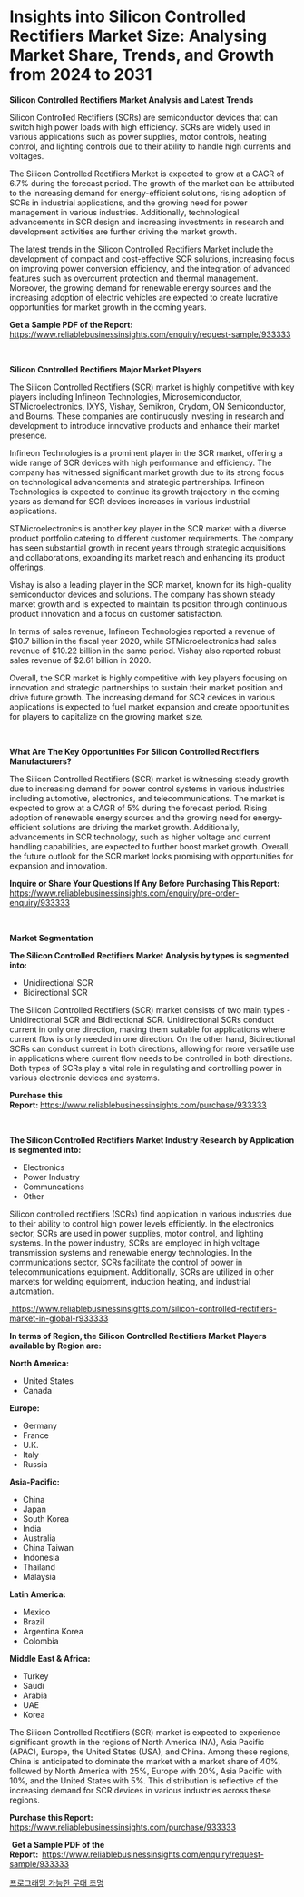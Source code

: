 <p><h1>Insights into Silicon Controlled Rectifiers Market Size: Analysing Market Share, Trends, and Growth from 2024 to 2031</h1></p><p><strong>Silicon Controlled Rectifiers Market Analysis and Latest Trends</strong></p>
<p><p>Silicon Controlled Rectifiers (SCRs) are semiconductor devices that can switch high power loads with high efficiency. SCRs are widely used in various applications such as power supplies, motor controls, heating control, and lighting controls due to their ability to handle high currents and voltages.</p><p>The Silicon Controlled Rectifiers Market is expected to grow at a CAGR of 6.7% during the forecast period. The growth of the market can be attributed to the increasing demand for energy-efficient solutions, rising adoption of SCRs in industrial applications, and the growing need for power management in various industries. Additionally, technological advancements in SCR design and increasing investments in research and development activities are further driving the market growth.</p><p>The latest trends in the Silicon Controlled Rectifiers Market include the development of compact and cost-effective SCR solutions, increasing focus on improving power conversion efficiency, and the integration of advanced features such as overcurrent protection and thermal management. Moreover, the growing demand for renewable energy sources and the increasing adoption of electric vehicles are expected to create lucrative opportunities for market growth in the coming years.</p></p>
<p><strong>Get a Sample PDF of the Report:&nbsp;</strong> <a href="https://www.reliablebusinessinsights.com/enquiry/request-sample/933333">https://www.reliablebusinessinsights.com/enquiry/request-sample/933333</a></p>
<p>&nbsp;</p>
<p><strong>Silicon Controlled Rectifiers Major Market Players</strong></p>
<p><p>The Silicon Controlled Rectifiers (SCR) market is highly competitive with key players including Infineon Technologies, Microsemiconductor, STMicroelectronics, IXYS, Vishay, Semikron, Crydom, ON Semiconductor, and Bourns. These companies are continuously investing in research and development to introduce innovative products and enhance their market presence.</p><p>Infineon Technologies is a prominent player in the SCR market, offering a wide range of SCR devices with high performance and efficiency. The company has witnessed significant market growth due to its strong focus on technological advancements and strategic partnerships. Infineon Technologies is expected to continue its growth trajectory in the coming years as demand for SCR devices increases in various industrial applications.</p><p>STMicroelectronics is another key player in the SCR market with a diverse product portfolio catering to different customer requirements. The company has seen substantial growth in recent years through strategic acquisitions and collaborations, expanding its market reach and enhancing its product offerings.</p><p>Vishay is also a leading player in the SCR market, known for its high-quality semiconductor devices and solutions. The company has shown steady market growth and is expected to maintain its position through continuous product innovation and a focus on customer satisfaction.</p><p>In terms of sales revenue, Infineon Technologies reported a revenue of $10.7 billion in the fiscal year 2020, while STMicroelectronics had sales revenue of $10.22 billion in the same period. Vishay also reported robust sales revenue of $2.61 billion in 2020.</p><p>Overall, the SCR market is highly competitive with key players focusing on innovation and strategic partnerships to sustain their market position and drive future growth. The increasing demand for SCR devices in various applications is expected to fuel market expansion and create opportunities for players to capitalize on the growing market size.</p></p>
<p>&nbsp;</p>
<p><strong>What Are The Key Opportunities For Silicon Controlled Rectifiers Manufacturers?</strong></p>
<p><p>The Silicon Controlled Rectifiers (SCR) market is witnessing steady growth due to increasing demand for power control systems in various industries including automotive, electronics, and telecommunications. The market is expected to grow at a CAGR of 5% during the forecast period. Rising adoption of renewable energy sources and the growing need for energy-efficient solutions are driving the market growth. Additionally, advancements in SCR technology, such as higher voltage and current handling capabilities, are expected to further boost market growth. Overall, the future outlook for the SCR market looks promising with opportunities for expansion and innovation.</p></p>
<p><strong>Inquire or Share Your Questions If Any Before Purchasing This Report:</strong> <a href="https://www.reliablebusinessinsights.com/enquiry/pre-order-enquiry/933333">https://www.reliablebusinessinsights.com/enquiry/pre-order-enquiry/933333</a></p>
<p>&nbsp;</p>
<p><strong>Market Segmentation</strong></p>
<p><strong>The Silicon Controlled Rectifiers Market Analysis by types is segmented into:</strong></p>
<p><ul><li>Unidirectional SCR</li><li>Bidirectional SCR</li></ul></p>
<p><p>The Silicon Controlled Rectifiers (SCR) market consists of two main types - Unidirectional SCR and Bidirectional SCR. Unidirectional SCRs conduct current in only one direction, making them suitable for applications where current flow is only needed in one direction. On the other hand, Bidirectional SCRs can conduct current in both directions, allowing for more versatile use in applications where current flow needs to be controlled in both directions. Both types of SCRs play a vital role in regulating and controlling power in various electronic devices and systems.</p></p>
<p><strong>Purchase this Report:&nbsp;</strong><a href="https://www.reliablebusinessinsights.com/purchase/933333">https://www.reliablebusinessinsights.com/purchase/933333</a></p>
<p>&nbsp;</p>
<p><strong>The Silicon Controlled Rectifiers Market Industry Research by Application is segmented into:</strong></p>
<p><ul><li>Electronics</li><li>Power Industry</li><li>Communcations</li><li>Other</li></ul></p>
<p><p>Silicon controlled rectifiers (SCRs) find application in various industries due to their ability to control high power levels efficiently. In the electronics sector, SCRs are used in power supplies, motor control, and lighting systems. In the power industry, SCRs are employed in high voltage transmission systems and renewable energy technologies. In the communications sector, SCRs facilitate the control of power in telecommunications equipment. Additionally, SCRs are utilized in other markets for welding equipment, induction heating, and industrial automation.</p></p>
<p><a href="https://www.reliablebusinessinsights.com/silicon-controlled-rectifiers-market-in-global-r933333">&nbsp;https://www.reliablebusinessinsights.com/silicon-controlled-rectifiers-market-in-global-r933333</a></p>
<p><strong>In terms of Region, the Silicon Controlled Rectifiers Market Players available by Region are:</strong></p>
<p>
    <p> <strong> North America: </strong>
        <ul>
            <li>United States</li>
            <li>Canada</li>
        </ul>
        </p> 
    <p> <strong> Europe: </strong>
        <ul>
            <li>Germany</li>
            <li>France</li>
            <li>U.K.</li>
            <li>Italy</li>
            <li>Russia</li>
        </ul>
        </p> 
    <p> <strong> Asia-Pacific: </strong>
        <ul>
            <li>China</li>
            <li>Japan</li>
            <li>South Korea</li>
            <li>India</li>
            <li>Australia</li>
            <li>China Taiwan</li>
            <li>Indonesia</li>
            <li>Thailand</li>
            <li>Malaysia</li>
        </ul>
        </p> 
    <p> <strong> Latin America: </strong>
        <ul>
            <li>Mexico</li>
            <li>Brazil</li>
            <li>Argentina Korea</li>
            <li>Colombia</li>
        </ul>
        </p> 
    <p> <strong> Middle East & Africa: </strong>
        <ul>
            <li>Turkey</li>
            <li>Saudi</li>
            <li>Arabia</li>
            <li>UAE</li>
            <li>Korea</li>
        </ul>
    </p>
    </p>
<p><p>The Silicon Controlled Rectifiers (SCR) market is expected to experience significant growth in the regions of North America (NA), Asia Pacific (APAC), Europe, the United States (USA), and China. Among these regions, China is anticipated to dominate the market with a market share of 40%, followed by North America with 25%, Europe with 20%, Asia Pacific with 10%, and the United States with 5%. This distribution is reflective of the increasing demand for SCR devices in various industries across these regions.</p></p>
<p><strong>Purchase this Report: </strong><a href="https://www.reliablebusinessinsights.com/purchase/933333">https://www.reliablebusinessinsights.com/purchase/933333</a></p>
<p>&nbsp;<strong>Get a Sample PDF of the Report:&nbsp;&nbsp;</strong><a href="https://www.reliablebusinessinsights.com/enquiry/request-sample/933333">https://www.reliablebusinessinsights.com/enquiry/request-sample/933333</a></p>
<p><strong></strong></p>
<p><p><a href="https://github.com/KellyLyncyh543964/Market-Research-Report-List-2/blob/main/2754953124306.md">프로그래밍 가능한 무대 조명</a></p></p>